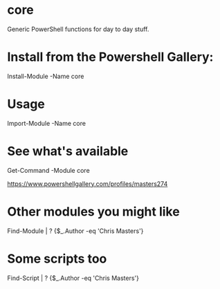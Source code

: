 # core
Generic PowerShell functions for day to day stuff. 

# Install from the Powershell Gallery: 
Install-Module -Name core

# Usage
Import-Module -Name core

# See what's available
Get-Command -Module core

https://www.powershellgallery.com/profiles/masters274

# Other modules you might like
Find-Module | ? {$_.Author -eq 'Chris Masters'}

# Some scripts too
Find-Script | ? {$_.Author -eq 'Chris Masters'}